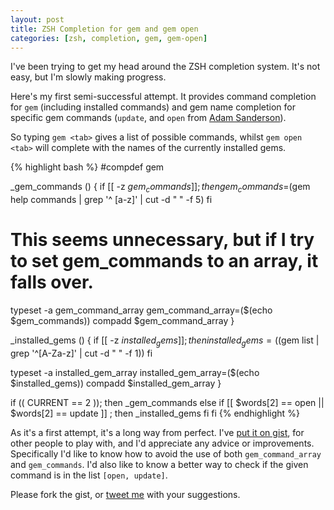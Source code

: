 ```yaml
---
layout: post
title: ZSH Completion for gem and gem open
categories: [zsh, completion, gem, gem-open]
---
```

I've been trying to get my head around the ZSH completion system.  It's not easy, but I'm slowly making progress.

Here's my first semi-successful attempt.  It provides command completion for `gem` (including installed commands) and gem name completion for specific gem commands (`update`, and `open` from [Adam Sanderson](http://tomafro.net/2009/05/adam-sandersons-open-gem)).

So typing `gem <tab>` gives a list of possible commands, whilst `gem open <tab>` will complete with the names of the currently installed gems.

{% highlight bash %}
#compdef gem

_gem_commands () {
  if [[ -z $gem_commands ]] ; then
    gem_commands=$(gem help commands | grep '^    [a-z]' | cut -d " " -f 5)
  fi
  
  # This seems unnecessary, but if I try to set gem_commands to an array, it falls over.
 
  typeset -a gem_command_array
  gem_command_array=($(echo $gem_commands))
  compadd $gem_command_array
}
 
_installed_gems () {
  if [[ -z $installed_gems ]] ; then
    installed_gems=($(gem list | grep '^[A-Za-z]' | cut -d " " -f 1))
  fi
  
  typeset -a installed_gem_array
  installed_gem_array=($(echo $installed_gems))
  compadd $installed_gem_array
}
 
if (( CURRENT == 2 )); then
  _gem_commands
else
  if [[ $words[2] == open || $words[2] == update ]] ; then
    _installed_gems
  fi
fi
{% endhighlight %}

As it's a first attempt, it's a long way from perfect.  I've [put it on gist](http://gist.github.com/167309), for other people to play with, and I'd appreciate any advice or improvements.  Specifically I'd like to know how to avoid the use of both `gem_command_array` and `gem_commands`.  I'd also like to know a better way to check if the given command is in the list `[open, update]`.  

Please fork the gist, or [tweet me](http://twitter.com/tomafro) with your suggestions.